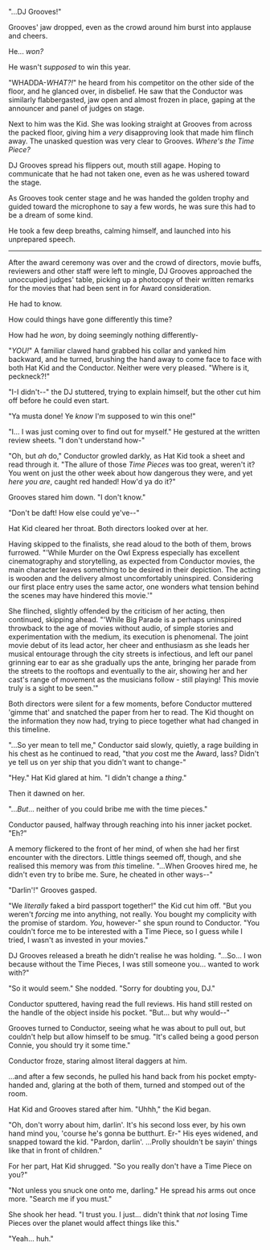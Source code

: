 "...DJ Grooves!"

Grooves' jaw dropped, even as the crowd around him burst into applause and cheers.

He... *won?*

He wasn't *supposed* to win this year.

"WHADDA-*WHAT?!*" he heard from his competitor on the other side of the floor, and he glanced over, in disbelief. He saw that the Conductor was similarly flabbergasted, jaw open and almost frozen in place, gaping at the announcer and panel of judges on stage.

Next to him was the Kid. She was looking straight at Grooves from across the packed floor, giving him a *very* disapproving look that made him flinch away. The unasked question was very clear to Grooves. *Where's the Time Piece?*

DJ Grooves spread his flippers out, mouth still agape. Hoping to communicate that he had not taken one, even as he was ushered toward the stage.

As Grooves took center stage and he was handed the golden trophy and guided toward the microphone to say a few words, he was sure this had to be a dream of some kind.

He took a few deep breaths, calming himself, and launched into his unprepared speech.

----

After the award ceremony was over and the crowd of directors, movie buffs, reviewers and other staff were left to mingle, DJ Grooves approached the unoccupied judges' table, picking up a photocopy of their written remarks for the movies that had been sent in for Award consideration.

He had to know.

How could things have gone differently this time?

How had he *won*, by doing seemingly nothing differently-

"*YOU!*" A familiar clawed hand grabbed his collar and yanked him backward, and he turned, brushing the hand away to come face to face with both Hat Kid and the Conductor. Neither were very pleased. "Where is it, peckneck?!"

"I-I didn't--" the DJ stuttered, trying to explain himself, but the other cut him off before he could even start.

"Ya musta done! Ye *know* I'm supposed to win this one!"

"I... I was just coming over to find out for myself." He gestured at the written review sheets. "I don't understand how-"

"Oh, but *ah* do," Conductor growled darkly, as Hat Kid took a sheet and read through it. "The allure of those *Time Pieces* was too great, weren't it? You went on just the other week about how dangerous they were, and yet *here you are*, caught red handed! How'd ya do it?"

Grooves stared him down. "I don't know."

"Don't be daft! How else could ye've--"

Hat Kid cleared her throat. Both directors looked over at her.

Having skipped to the finalists, she read aloud to the both of them, brows furrowed. "'While Murder on the Owl Express especially has excellent cinematography and storytelling, as expected from Conductor movies, the main character leaves something to be desired in their depiction. The acting is wooden and the delivery almost uncomfortably uninspired. Considering our first place entry uses the same actor, one wonders what tension behind the scenes may have hindered this movie.'"

She flinched, slightly offended by the criticism of her acting, then continued, skipping ahead. "'While Big Parade is a perhaps uninspired throwback to the age of movies without audio, of simple stories and experimentation with the medium, its execution is phenomenal. The joint movie debut of its lead actor, her cheer and enthusiasm as she leads her musical entourage through the city streets is infectious, and left our panel grinning ear to ear as she gradually ups the ante, bringing her parade from the streets to the rooftops and eventually to the air, showing her and her cast's range of movement as the musicians follow - still playing! This movie truly is a sight to be seen.'"

Both directors were silent for a few moments, before Conductor muttered 'gimme that' and snatched the paper from her to read. The Kid thought on the information they now had, trying to piece together what had changed in this timeline.

"...So yer mean to tell me," Conductor said slowly, quietly, a rage building in his chest as he continued to read, "that *you* cost me the Award, lass? Didn't ye tell us on yer ship that you didn't want to change-"

"Hey." Hat Kid glared at him. "I didn't change a *thing*."

Then it dawned on her.

"...*But*... neither of you could bribe me with the time pieces."

Conductor paused, halfway through reaching into his inner jacket pocket. "Eh?"

A memory flickered to the front of her mind, of when she had her first encounter with the directors. Little things seemed off, though, and she realised this memory was from *this* timeline. "...When Grooves hired me, he didn't even try to bribe me. Sure, he cheated in other ways--"

"Darlin'!" Grooves gasped.

"We *literally* faked a bird passport together!" the Kid cut him off. "But you weren't *forcing* me into anything, not really. You bought my complicity with the promise of stardom. *You*, however-" she spun round to Conductor. "You couldn't force me to be interested with a Time Piece, so I guess while I tried, I wasn't as invested in your movies."

DJ Grooves released a breath he didn't realise he was holding. "...So... I won because without the Time Pieces, I was still someone you... wanted to work with?"

"So it would seem." She nodded. "Sorry for doubting you, DJ."

Conductor sputtered, having read the full reviews. His hand still rested on the handle of the object inside his pocket. "But... but why would--"

Grooves turned to Conductor, seeing what he was about to pull out, but couldn't help but allow himself to be smug. "It's called being a good person Connie, you should try it some time."

Conductor froze, staring almost literal daggers at him.

...and after a few seconds, he pulled his hand back from his pocket empty-handed and, glaring at the both of them, turned and stomped out of the room.

Hat Kid and Grooves stared after him. "Uhhh," the Kid began.

"Oh, don't worry about him, darlin'. It's his second loss ever, by his own hand mind you, 'course he's gonna be butthurt. Er-" His eyes widened, and snapped toward the kid. "Pardon, darlin'. ...Prolly shouldn't be sayin' things like that in front of children."

For her part, Hat Kid shrugged. "So you really don't have a Time Piece on you?"

"Not unless you snuck one onto me, darling." He spread his arms out once more. "Search me if you must."

She shook her head. "I trust you. I just... didn't think that *not* losing Time Pieces over the planet would affect things like this."

"Yeah... huh."